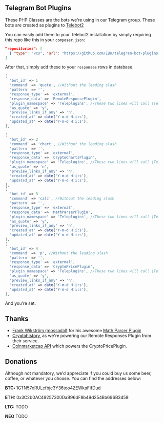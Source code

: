 Telegram Bot Plugins
--------
These PHP Classes are the bots we're using in our Telegram group. These bots are created as plugins to [Telebot2](https://github.com/Ardakilic/Telebot2)

You can easily add them to your Telebot2 installation by simply requiring this repo like this in your `composer.json`:

```json
"repositories": [
  { "type": "vcs", "url": "https://github.com/EBK/telegram-bot-plugins-php" }
]
```

After that, simply add these to your `responses` rows in database.

```php
[
  'bot_id' => 1
  'command' => 'quote', //Without the leading slash
  'pattern' => '',
  'response_type' => 'external',
  'response_data' => 'RemoteResponsePlugin',
  'plugin_namespace' => 'Teleplugins', //These two lines will call \Teleplugins\RemoteResponsePlugin Class
  'as_quote' => 'y',
  'preview_links_if_any' => 'n',
  'created_at' => date('Y-m-d H:i:s'),
  'updated_at' => date('Y-m-d H:i:s'),
],

[
  'bot_id' => 2
  'command' => 'chart', //Without the leading slash
  'pattern' => '',
  'response_type' => 'external',
  'response_data' => 'CryptoChartsPlugin',
  'plugin_namespace' => 'Teleplugins', //These two lines will call \Teleplugins\CryptoChartsPlugin Class
  'as_quote' => 'n',
  'preview_links_if_any' => 'n',
  'created_at' => date('Y-m-d H:i:s'),
  'updated_at' => date('Y-m-d H:i:s'),
],
[
  'bot_id' => 3
  'command' => 'calc', //Without the leading slash
  'pattern' => '',
  'response_type' => 'external',
  'response_data' => 'MathParserPlugin',
  'plugin_namespace' => 'Teleplugins', //These two lines will call \Teleplugins\MathParserPlugin Class
  'as_quote' => 'y',
  'preview_links_if_any' => 'n',
  'created_at' => date('Y-m-d H:i:s'),
  'updated_at' => date('Y-m-d H:i:s'),
],
[
  'bot_id' => 4
  'command' => 'p', //Without the leading slash
  'pattern' => '',
  'response_type' => 'external',
  'response_data' => 'CryptoPricePlugin',
  'plugin_namespace' => 'Teleplugins', //These two lines will call \Teleplugins\CryptoPricePlugin Class
  'as_quote' => 'y',
  'preview_links_if_any' => 'n',
  'created_at' => date('Y-m-d H:i:s'),
  'updated_at' => date('Y-m-d H:i:s'),
],

```

And you're set.

Thanks
--------
* [Frank Wikström
 (mossadal)](https://github.com/mossadal) for his awesome [Math Parser Plugin](https://github.com/mossadal/math-parser)
* [Cryptohistory](https://cryptohistory.org/), as we're powering our Remote Responses Plugin from their service.
* [Coinmarketcap API](https://coinmarketcap.com/api/) which powers the CryptoPricePlugin.

Donations
--------
Although not mandatory, we'd appreciate if you could buy us some beer, coffee, or whatever you choose. You can find the addresses below:

**BTC:** 1GTN57oRULcfbjc3Y36too4ZEWkpFifDud

**ETH:** 0x3C2b0AC49257300DaB96dF8b49d254Bb696B3458

**LTC:** TODO

**NEO** TODO